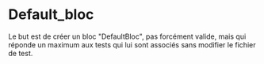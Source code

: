 # Default_bloc

Le but est de créer un bloc "DefaultBloc", pas forcément valide, mais qui réponde un maximum aux tests qui lui sont associés sans modifier le fichier de test.



